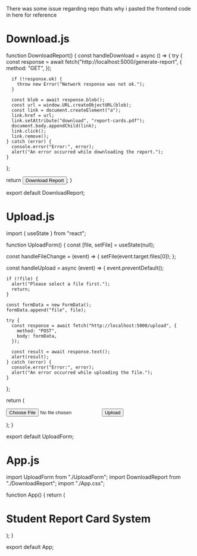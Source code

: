There was some issue regarding repo thats why i pasted the frontend code in here for reference

 # Download.js
function DownloadReport() {
  const handleDownload = async () => {
    try {
      const response = await fetch("http://localhost:5000/generate-report", {
        method: "GET",
      });

      if (!response.ok) {
        throw new Error("Network response was not ok.");
      }

      const blob = await response.blob();
      const url = window.URL.createObjectURL(blob);
      const link = document.createElement("a");
      link.href = url;
      link.setAttribute("download", "report-cards.pdf");
      document.body.appendChild(link);
      link.click();
      link.remove();
    } catch (error) {
      console.error("Error:", error);
      alert("An error occurred while downloading the report.");
    }
  };

  return <button onClick={handleDownload}>Download Report</button>;
}

export default DownloadReport;

# Upload.js
import  { useState } from "react";

function UploadForm() {
  const [file, setFile] = useState(null);

  const handleFileChange = (event) => {
    setFile(event.target.files[0]);
  };

  const handleUpload = async (event) => {
    event.preventDefault();

    if (!file) {
      alert("Please select a file first.");
      return;
    }

    const formData = new FormData();
    formData.append("file", file);

    try {
      const response = await fetch("http://localhost:5000/upload", {
        method: "POST",
        body: formData,
      });

      const result = await response.text();
      alert(result);
    } catch (error) {
      console.error("Error:", error);
      alert("An error occurred while uploading the file.");
    }
  };

  return (
    <form onSubmit={handleUpload}>
      <input type="file" accept=".xlsx, .xls" onChange={handleFileChange} />
      <button type="submit">Upload</button>
    </form>
  );
}

export default UploadForm;

# App.js
import UploadForm from "./UploadForm";
import DownloadReport from "./DownloadReport";
import "./App.css";

function App() {
  return (
    <div className="App">
      <h1>Student Report Card System</h1>
      <UploadForm />
      <DownloadReport />
    </div>
  );
}

export default App;

